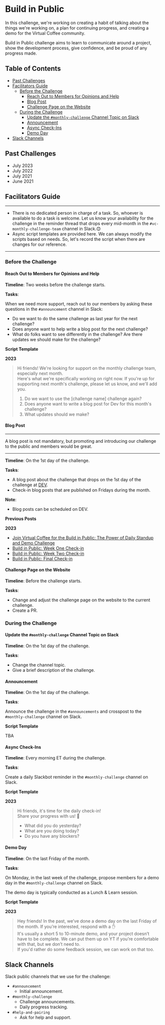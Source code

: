 # Build in Public

In this challenge, we're working on creating a habit of talking about the things we're working on, a plan for continuing progress, and creating a demo for the Virtual Coffee community.

Build in Public challenge aims to learn to communicate around a project, show the development process, give confidence, and be proud of any progress made.

## Table of Contents

- [Past Challenges](#past-challenges)
- [Facilitators Guide](#facilitators-guide)
    - [Before the Challenge](#before-the-challenge)
        - [Reach Out to Members for Opinions and Help](#reach-out-to-members-for-opinions-and-help)
        - [Blog Post](#blog-post)
        - [Challenge Page on the Website](#challenge-page-on-the-website)
    - [During the Challenge](#during-the-challenge)
        - [Update the `#monthly-challenge` Channel Topic on Slack](#update-the-monthly-challenge-channel-topic-on-slack)
        - [Announcement](#announcement)
        - [Async Check-Ins](#async-check-ins)
        - [Demo Day](#demo-day)
- [Slack Channels](#slack-channels)

## Past Challenges

- July 2023
- July 2022
- July 2021
- June 2021

## Facilitators Guide

---

- There is no dedicated person in charge of a task. So, whoever is available to do a task is welcome. Let us know your availability for the challenge in the reminder thread that drops every mid-month in the `#vc-monthly-challenge-team` channel in Slack.😊
- Async script templates are provided here. We can always modify the scripts based on needs. So, let's record the script when there are changes for our reference.

---

### Before the Challenge

#### Reach Out to Members for Opinions and Help

**Timeline**: Two weeks before the challenge starts.

**Tasks**:

When we need more support, reach out to our members by asking these questions in the `#announcement` channel in Slack:

- Do we want to do the same challenge as last year for the next challenge?
- Does anyone want to help write a blog post for the next challenge?
- What do folks want to see differently in the challenge? Are there updates we should make for the challenge?

**Script Template**

**2023**

> Hi friends! We're looking for support on the monthly challenge team, especially next month. <br> Here's what we're specifically working on right now. If you're up for supporting next month's challenge, please let us know, and we'll add you.
>
> 1. Do we want to use the [challenge name] challenge again?
> 2. Does anyone want to write a blog post for Dev for this month's challenge?
> 3. What updates should we make?

#### Blog Post

---

A blog post is not mandatory, but promoting and introducing our challenge to the public and members would be great.

---

**Timeline**: On the 1st day of the challenge.

**Tasks**:

- A blog post about the challenge that drops on the 1st day of the challenge at [DEV](https://dev.to/virtualcoffee).
- Check-in blog posts that are published on Fridays during the month.

**Note**:

- Blog posts can be scheduled on DEV.

**Previous Posts**

**2023**

- [Join Virtual Coffee for the Build in Public: The Power of Daily Standup and Demo Challenge](https://dev.to/virtualcoffee/join-virtual-coffee-for-the-build-in-public-the-power-of-daily-standup-and-demo-challenge-35kb)
- [Build in Public: Week One Check-in](https://dev.to/virtualcoffee/build-in-public-week-one-check-in-4dai)
- [Build in Public: Week Two Check-in](https://dev.to/virtualcoffee/build-in-public-week-two-check-in-2jf5)
- [Build in Public: Final Check-in](https://dev.to/virtualcoffee/build-in-public-final-check-in-eij)

#### Challenge Page on the Website

**Timeline**: Before the challenge starts.

**Tasks**:

- Change and adjust the challenge page on the website to the current challenge.
- Create a PR.

### During the Challenge

#### Update the `#monthly-challenge` Channel Topic on Slack

**Timeline**: On the 1st day of the challenge.

**Tasks**:

- Change the channel topic.
- Give a brief description of the challenge.

#### Announcement

**Timeline**: On the 1st day of the challenge.

**Tasks**:

Announce the challenge in the `#announcements` and crosspost to the `#monthly-challenge` channel on Slack.

**Script Template**

TBA

#### Async Check-Ins

**Timeline**: Every morning ET during the challenge.

**Tasks**:

Create a daily Slackbot reminder in the `#monthly-challenge` channel on Slack.

**Script Template**

**2023**

> Hi friends, it's time for the daily check-in! <br>
> Share your progress with us! 🙌
>
> - What did you do yesterday?
> - What are you doing today?
> - Do you have any blockers?

#### Demo Day

**Timeline**: On the last Friday of the month.

**Tasks**:

On Monday, in the last week of the challenge, propose members for a demo day in the `#monthly-challenge` channel on Slack.

The demo day is typically conducted as a Lunch & Learn session.

**Script Template**

**2023**

> Hey friends! In the past, we’ve done a demo day on the last Friday of the month. If you’re interested, respond with a ✋ <br>
> It's usually a short 5 to 10-minute demo, and your project doesn’t have to be complete. We can put them up on YT if you’re comfortable with that, but we don’t need to. <br>
> If you'd rather do some feedback session, we can work on that too.

## Slack Channels

Slack public channels that we use for the challenge:

- `#announcement`
  - Initial announcement.
- `#monthly-challenge`
  - Challenge announcements.
  - Daily progress tracking.
- `#help-and-pairing`
  - Ask for help and support.
